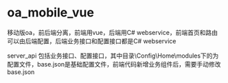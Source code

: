 # oa_mobile_vue
移动版oa，前后端分离，前端用vue，后端用C# webservice，前端首页和路由可以由后端配置，后端业务接口和配置接口都是C# webservice

server_api 包括业务接口、配置接口，其中目录\Config\Home\modules下的为配置文件，base.json是基础配置文件，前端代码新增业务组件后，需要手动修改base.json
